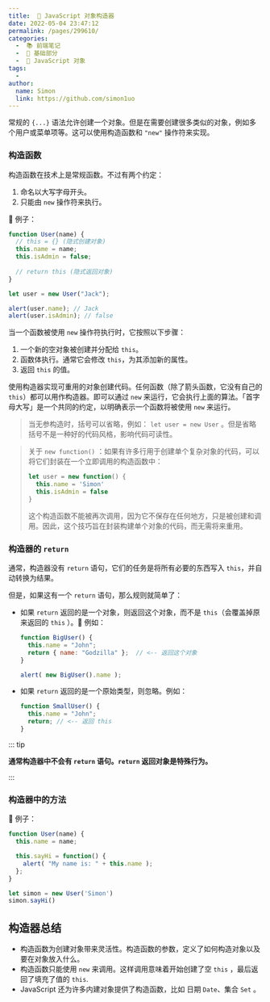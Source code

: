 ```yaml
---
title:  💾 JavaScript 对象构造器
date: 2022-05-04 23:47:12
permalink: /pages/299610/
categories:
  -  📚 前端笔记
  -  🚶 基础部分
  -  📒 JavaScript 对象
tags:
  - 
author: 
  name: Simon
  link: https://github.com/simon1uo
---
```




常规的 `{...}` 语法允许创建一个对象。但是在需要创建很多类似的对象，例如多个用户或菜单项等。这可以使用构造函数和 `"new"` 操作符来实现。

### 构造函数

构造函数在技术上是常规函数。不过有两个约定：

1. 命名以大写字母开头。
2. 只能由 `new` 操作符来执行。

🌰 例子：

```js
function User(name) {
  // this = {} (隐式创建对象) 
  this.name = name;
  this.isAdmin = false;
	
  // return this (隐式返回对象)
}

let user = new User("Jack");

alert(user.name); // Jack
alert(user.isAdmin); // false
```



当一个函数被使用 `new` 操作符执行时，它按照以下步骤：

1. 一个新的空对象被创建并分配给 `this`。
2. 函数体执行。通常它会修改 `this`，为其添加新的属性。
3. 返回 `this` 的值。

使用构造器实现可重用的对象创建代码。任何函数（除了箭头函数，它没有自己的 `this`）都可以用作构造器。即可以通过 `new` 来运行，它会执行上面的算法。「首字母大写」是一个共同的约定，以明确表示一个函数将被使用 `new` 来运行。

> 当无参构造时，括号可以省略，例如： `let user = new User` 。但是省略括号不是一种好的代码风格，影响代码可读性。

> 关于 `new function()` ：如果有许多行用于创建单个复杂对象的代码，可以将它们封装在一个立即调用的构造函数中：
>
> ```js
> let user = new function() {
>   this.name = 'Simon'
>   this.isAdmin = false
> }
> ```
>
> 这个构造函数不能被再次调用，因为它不保存在任何地方，只是被创建和调用。因此，这个技巧旨在封装构建单个对象的代码，而无需将来重用。



### 构造器的 `return` 

通常，构造器没有 `return` 语句，它们的任务是将所有必要的东西写入 `this`，并自动转换为结果。

但是，如果这有一个 `return` 语句，那么规则就简单了：

- 如果 `return` 返回的是一个对象，则返回这个对象，而不是 `this`（会覆盖掉原来返回的 `this` ）。🌰 例如：

  ```js
  function BigUser() {
    this.name = "John";
    return { name: "Godzilla" };  // <-- 返回这个对象
  }
  
  alert( new BigUser().name ); 
  ```

  

- 如果 `return` 返回的是一个原始类型，则忽略。例如：

  ```js
  function SmallUser() {
    this.name = "John";
    return; // <-- 返回 this
  }
  ```

  

::: tip

**通常构造器中不会有 `return` 语句。`return` 返回对象是特殊行为。**

:::



### 构造器中的方法



🌰 例子：

```js
function User(name) {
  this.name = name;

  this.sayHi = function() {
    alert( "My name is: " + this.name );
  };
}

let simon = new User('Simon')
simon.sayHi()
```



## 构造器总结

+ 构造函数为创建对象带来灵活性。构造函数的参数，定义了如何构造对象以及要在对象放入什么。
+ 构造函数只能使用 `new` 来调用。这样调用意味着开始创建了空 `this` ，最后返回了填充了值的 `this`.
+ JavaScript 还为许多内建对象提供了构造函数，比如 日期 `Date`、集合 `Set` 。
